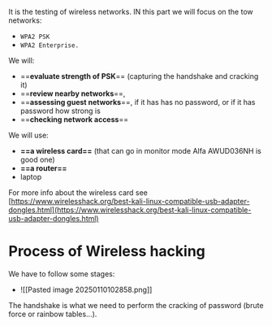 It is the testing of wireless networks. IN this part we will focus on the tow networks:
- `WPA2 PSK `
- `WPA2 Enterprise.`

We will:
- ==**evaluate strength of PSK**== (capturing the handshake and cracking it)
- ==**review nearby networks**==, 
- ==**assessing guest networks**==, if it has has no password, or if it has password how strong is
- ==**checking network access**==


We will use:
- **==a wireless card==** (that can go in monitor mode Alfa AWUD036NH is good one)
- **==a router==** 
- laptop

For more info about the wireless card see [https://www.wirelesshack.org/best-kali-linux-compatible-usb-adapter-dongles.html](https://www.wirelesshack.org/best-kali-linux-compatible-usb-adapter-dongles.html)



# Process of Wireless hacking

We have to follow some stages:
- ![[Pasted image 20250110102858.png]]

The handshake is what we need to perform the cracking of password (brute force or rainbow tables...).



